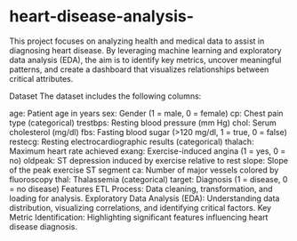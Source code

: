 # heart-disease-analysis-
This project focuses on analyzing health and medical data to assist in diagnosing heart disease. By leveraging machine learning and exploratory data analysis (EDA), the aim is to identify key metrics, uncover meaningful patterns, and create a dashboard that visualizes relationships between critical attributes.

Dataset
The dataset includes the following columns:

age: Patient age in years
sex: Gender (1 = male, 0 = female)
cp: Chest pain type (categorical)
trestbps: Resting blood pressure (mm Hg)
chol: Serum cholesterol (mg/dl)
fbs: Fasting blood sugar (>120 mg/dl, 1 = true, 0 = false)
restecg: Resting electrocardiographic results (categorical)
thalach: Maximum heart rate achieved
exang: Exercise-induced angina (1 = yes, 0 = no)
oldpeak: ST depression induced by exercise relative to rest
slope: Slope of the peak exercise ST segment
ca: Number of major vessels colored by fluoroscopy
thal: Thalassemia (categorical)
target: Diagnosis (1 = disease, 0 = no disease)
Features
ETL Process: Data cleaning, transformation, and loading for analysis.
Exploratory Data Analysis (EDA): Understanding data distribution, visualizing correlations, and identifying critical factors.
Key Metric Identification: Highlighting significant features influencing heart disease diagnosis.
